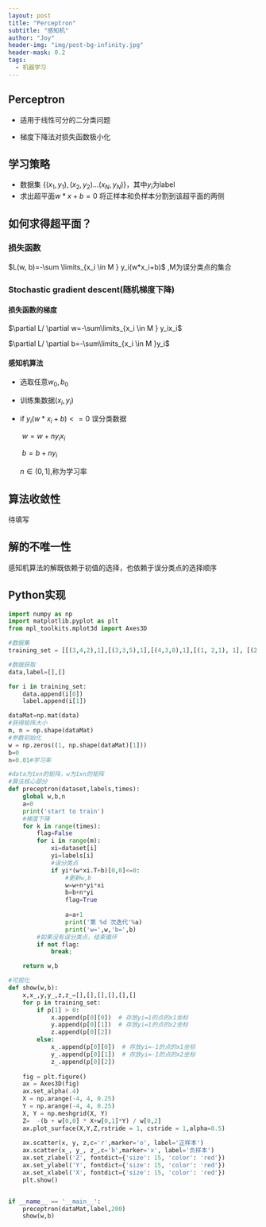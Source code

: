 ```yaml
---
layout: post
title: "Perceptron"
subtitle: "感知机"
author: "Joy"
header-img: "img/post-bg-infinity.jpg"
header-mask: 0.2
tags:
  - 机器学习
---
```


## Perceptron

- 适用于线性可分的二分类问题

- 梯度下降法对损失函数极小化

  

## 学习策略

- 数据集	$\{(x_1,y_1),(x_2,y_2)...(x_N,y_N)\}$，其中$y_i$为label
- 求出超平面$w*x +b=0$ 将正样本和负样本分割到该超平面的两侧 



## 如何求得超平面？

### 损失函数

$L(w, b)=-\sum \limits_{x_i \in M } y_i(w*x_i+b)$  ,M为误分类点的集合

### Stochastic gradient descent(随机梯度下降)

#### 损失函数的梯度

$\partial L/ \partial w=-\sum\limits_{x_i \in M } y_ix_i$

$\partial L/ \partial b=-\sum\limits_{x_i \in M }y_i$

#### 感知机算法

- 选取任意$w_0,b_0$

- 训练集数据$(x_i,y_i)$

- if $y_i(w*x_i+b)<=0$ 误分类数据

  ​		$w=w+ny_ix_i$

  ​		$b=b+ny_i$

  $n \in(0,1]$,称为学习率



## 算法收敛性

待填写



## 解的不唯一性

感知机算法的解既依赖于初值的选择，也依赖于误分类点的选择顺序



## Python实现

```python
import numpy as np
import matplotlib.pyplot as plt
from mpl_toolkits.mplot3d import Axes3D

#数据集
training_set = [[(3,4,2),1],[(3,3,5),1],[(4,3,8),1],[(1, 2,1), 1], [(2, 3,4), 1],[(0,1.5,3),-1], [(3, 1,-1), -1], [(4, 2,2), -1],[(3,2,10),-1]]

#数据获取
data,label=[],[]

for i in training_set:
    data.append(i[0])
    label.append(i[1])

dataMat=np.mat(data)
#获得矩阵大小
m, n = np.shape(dataMat)
#参数初始化
w = np.zeros((1, np.shape(dataMat)[1]))
b=0
n=0.01#学习率

#data为1xn的矩阵，w为1xn的矩阵
#算法核心部分
def preceptron(dataset,labels,times):
    global w,b,n
    a=0
    print('start to train')
    #梯度下降
    for k in range(times):
        flag=False
        for i in range(m):
            xi=dataset[i]
            yi=labels[i]
            #误分类点
            if yi*(w*xi.T+b)[0,0]<=0:
                #更新w,b
                w=w+n*yi*xi
                b=b+n*yi
                flag=True
                
                a=a+1
                print('第 %d 次迭代'%a)
                print('w=',w,'b=',b)
        #如果没有误分类点，结束循环
        if not flag:
            break;   

    return w,b

#可视化
def show(w,b):
    x,x_,y,y_,z,z_=[],[],[],[],[],[]
    for p in training_set:
        if p[1] > 0:
            x.append(p[0][0])  # 存放yi=1的点的x1坐标
            y.append(p[0][1])  # 存放yi=1的点的x2坐标
            z.append(p[0][2])
        else:
            x_.append(p[0][0])  # 存放yi=-1的点的x1坐标
            y_.append(p[0][1])  # 存放yi=-1的点的x2坐标
            z_.append(p[0][2])
        
    fig = plt.figure()
    ax = Axes3D(fig)
    ax.set_alpha(.4)
    X = np.arange(-4, 4, 0.25)
    Y = np.arange(-4, 4, 0.25)
    X, Y = np.meshgrid(X, Y)
    Z=  -(b + w[0,0] * X+w[0,1]*Y) / w[0,2]
    ax.plot_surface(X,Y,Z,rstride = 1, cstride = 1,alpha=0.5)
    
    ax.scatter(x, y, z,c='r',marker='o', label='正样本')
    ax.scatter(x_, y_, z_,c='b',marker='x', label='负样本')
    ax.set_zlabel('Z', fontdict={'size': 15, 'color': 'red'})
    ax.set_ylabel('Y', fontdict={'size': 15, 'color': 'red'})
    ax.set_xlabel('X', fontdict={'size': 15, 'color': 'red'})
    plt.show()


if __name__ == '__main__':
    preceptron(dataMat,label,200)
    show(w,b)
```

